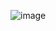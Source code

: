 ![image](https://user-images.githubusercontent.com/53286853/123025480-dd23ca00-d404-11eb-89e6-04677bb95829.png)
